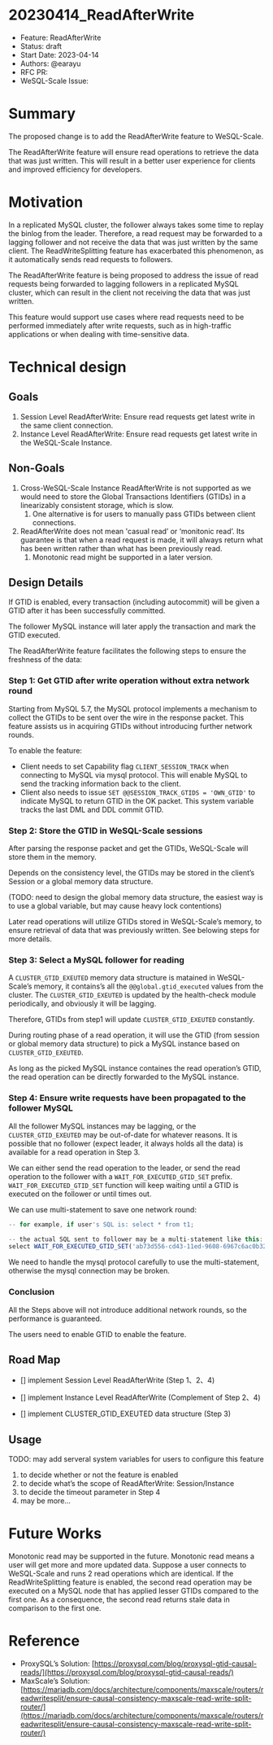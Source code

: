 # 20230414_ReadAfterWrite

- Feature: ReadAfterWrite
- Status: draft
- Start Date: 2023-04-14
- Authors: @earayu
- RFC PR:
- WeSQL-Scale Issue:

# Summary

The proposed change is to add the ReadAfterWrite feature to WeSQL-Scale.

The ReadAfterWrite feature will ensure read operations to retrieve the data that was just written. This will result in a better user experience for clients and improved efficiency for developers.

# Motivation

In a replicated MySQL cluster, the follower always takes some time to replay the binlog from the leader. Therefore, a read request may be forwarded to a lagging follower and not receive the data that was just written by the same client. The ReadWriteSplitting feature has exacerbated this phenomenon, as it automatically sends read requests to followers.

The ReadAfterWrite feature is being proposed to address the issue of read requests being forwarded to lagging followers in a replicated MySQL cluster, which can result in the client not receiving the data that was just written.

This feature would support use cases where read requests need to be performed immediately after write requests, such as in high-traffic applications or when dealing with time-sensitive data.

# Technical design

## Goals

1. Session Level ReadAfterWrite: Ensure read requests get latest write in the same client connection.
2. Instance Level ReadAfterWrite: Ensure read requests get latest write in the WeSQL-Scale Instance.

## Non-Goals

1. Cross-WeSQL-Scale Instance ReadAfterWrite is not supported as we would need to store the Global Transactions Identifiers (GTIDs) in a linearizably consistent storage, which is slow.
    1. One alternative is for users to manually pass GTIDs between client connections.
2. ReadAfterWrite does not mean 'casual read’ or ‘monitonic read’. Its guarantee is that when a read request is made, it will always return what has been written rather than what has been previously read.
    1. Monotonic read might be supported in a later version.

## Design Details

If GTID is enabled, every transaction (including autocommit) will be given a GTID after it has been successfully committed.

The follower MySQL instance will later apply the transaction and mark the GTID executed.

The ReadAfterWrite feature facilitates the following steps to ensure the freshness of the data:

### Step 1: Get GTID after write operation without extra network round

Starting from MySQL 5.7, the MySQL protocol implements a mechanism to collect the GTIDs to be sent over the wire in the response packet. This feature assists us in acquiring GTIDs without introducing further network rounds.

To enable the feature:

- Client needs to set Capability flag `CLIENT_SESSION_TRACK` when connecting to MySQL via mysql protocol. This will enable MySQL to send the tracking information back to the client.
- Client also needs to issue `SET @@SESSION_TRACK_GTIDS = 'OWN_GTID'` to indicate MySQL to return GTID in the OK packet. This system variable tracks the last DML and DDL commit GTID.

### Step 2: Store the GTID in WeSQL-Scale sessions

After parsing the response packet and get the GTIDs, WeSQL-Scale will store them in the memory.

Depends on the consistency level, the GTIDs may be stored in the client’s Session or a global memory data structure.

(TODO: need to design the global memory data structure, the easiest way is to use a global variable, but may cause heavy lock contentions)

Later read operations will utilize GTIDs stored in WeSQL-Scale’s memory, to ensure retrieval of data that was previously written. See belowing steps for more details.

### Step 3: Select a MySQL follower for reading

A `CLUSTER_GTID_EXEUTED` memory data structure is matained in WeSQL-Scale’s memory, it contains’s all the `@@global.gtid_executed`  values from the cluster. The `CLUSTER_GTID_EXEUTED` is updated by the health-check module periodically, and obviously it will be lagging.

Therefore, GTIDs from step1 will update `CLUSTER_GTID_EXEUTED` constantly.

During routing phase of a read operation, it will use the GTID (from session or global memory data structure) to pick a MySQL instance based on `CLUSTER_GTID_EXEUTED`.

As long as the picked MySQL instance containes the read operation’s GTID, the read operation can be directly forwarded to the MySQL instance.

### Step 4: Ensure write requests have been propagated to the follower MySQL

All the follower MySQL instances may be lagging, or the `CLUSTER_GTID_EXEUTED` may be out-of-date for whatever reasons. It is possible that no follower (expect leader, it always holds all the data) is available for a read operation in Step 3.

We can either send the read operation to the leader, or send the read operation to the follower with a `WAIT_FOR_EXECUTED_GTID_SET` prefix. `WAIT_FOR_EXECUTED_GTID_SET` function will keep waiting until a GTID is executed on the follower or until times out.

We can use multi-statement to save one network round:

```jsx
-- for example, if user's SQL is: select * from t1;

-- the actual SQL sent to follower may be a multi-statement like this:
select WAIT_FOR_EXECUTED_GTID_SET('ab73d556-cd43-11ed-9608-6967c6ac0b32:7', 3);select * from t1;
```

We need to handle the mysql protocol carefully to use the multi-statement, otherwise the mysql connection may be broken.

### Conclusion

All the Steps above will not introduce additional network rounds, so the performance is guaranteed.

The users need to enable GTID to enable the feature.

## Road Map

- [] implement Session Level ReadAfterWrite (Step 1、2、4)

- [] implement Instance Level ReadAfterWrite (Complement of Step 2、4)

- [] implement CLUSTER_GTID_EXEUTED data structure (Step 3)

## Usage

TODO: may add serveral system variables for users to configure this feature

1. to decide whether or not the feature is enabled
2. to decide what’s the scope of ReadAfterWrite: Session/Instance
3. to decide the timeout parameter in Step 4
4. may be more…

# Future Works

Monotonic read may be supported in the future. Monotonic read means a user will get more and more updated data. Suppose a user connects to WeSQL-Scale and runs 2 read operations which are identical. If the ReadWriteSplitting feature is enabled, the second read operation may be executed on a MySQL node that has applied lesser GTIDs compared to the first one. As a consequence, the second read returns stale data in comparison to the first one.

# Reference

- ProxySQL’s Solution: [https://proxysql.com/blog/proxysql-gtid-causal-reads/](https://proxysql.com/blog/proxysql-gtid-causal-reads/)
- MaxScale’s Solution: [https://mariadb.com/docs/architecture/components/maxscale/routers/readwritesplit/ensure-causal-consistency-maxscale-read-write-split-router/](https://mariadb.com/docs/architecture/components/maxscale/routers/readwritesplit/ensure-causal-consistency-maxscale-read-write-split-router/)